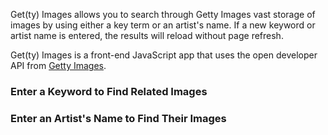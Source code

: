 
Get(ty) Images allows you to search through Getty Images vast storage of images by using either a key term or an artist's name. If a new keyword or artist name is entered, the results will reload without page refresh.

Get(ty) Images is a front-end JavaScript app that uses the open developer API from [Getty Images][getty].




### Enter a Keyword to Find Related Images








### Enter an Artist's Name to Find Their Images





   [getty]: http://developers.gettyimages.com/en/

